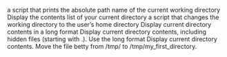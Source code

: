 a script that prints the absolute path name of the current working directory
Display the contents list of your current directory
 a script that changes the working directory to the user’s home directory
Display current directory contents in a long format
Display current directory contents, including hidden files (starting with .). Use the long format
Display current directory contents.
Move the file betty from /tmp/ to /tmp/my_first_directory.
